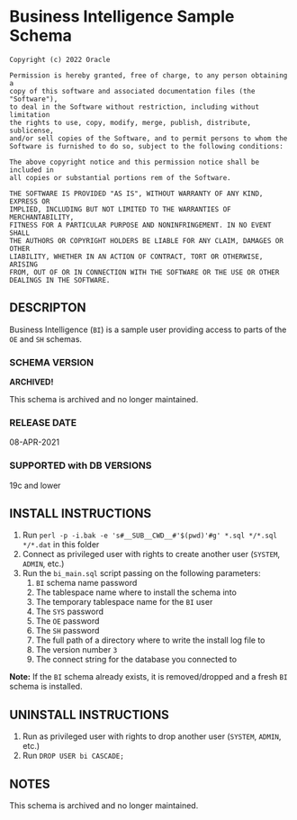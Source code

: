 # Business Intelligence Sample Schema

```
Copyright (c) 2022 Oracle

Permission is hereby granted, free of charge, to any person obtaining a
copy of this software and associated documentation files (the "Software"),
to deal in the Software without restriction, including without limitation
the rights to use, copy, modify, merge, publish, distribute, sublicense,
and/or sell copies of the Software, and to permit persons to whom the
Software is furnished to do so, subject to the following conditions:

The above copyright notice and this permission notice shall be included in
all copies or substantial portions rem of the Software.

THE SOFTWARE IS PROVIDED "AS IS", WITHOUT WARRANTY OF ANY KIND, EXPRESS OR
IMPLIED, INCLUDING BUT NOT LIMITED TO THE WARRANTIES OF MERCHANTABILITY,
FITNESS FOR A PARTICULAR PURPOSE AND NONINFRINGEMENT. IN NO EVENT SHALL
THE AUTHORS OR COPYRIGHT HOLDERS BE LIABLE FOR ANY CLAIM, DAMAGES OR OTHER
LIABILITY, WHETHER IN AN ACTION OF CONTRACT, TORT OR OTHERWISE, ARISING
FROM, OUT OF OR IN CONNECTION WITH THE SOFTWARE OR THE USE OR OTHER
DEALINGS IN THE SOFTWARE.
```

## DESCRIPTON

Business Intelligence (`BI`) is a sample user providing access to parts of the `OE` and `SH` schemas.

### SCHEMA VERSION

**ARCHIVED!**

This schema is archived and no longer maintained.

### RELEASE DATE

08-APR-2021

### SUPPORTED with DB VERSIONS

19c and lower

## INSTALL INSTRUCTIONS
1. Run `perl -p -i.bak -e 's#__SUB__CWD__#'$(pwd)'#g' *.sql */*.sql */*.dat` in this folder
2. Connect as privileged user with rights to create another user (`SYSTEM`, `ADMIN`, etc.)
3. Run the `bi_main.sql` script passing on the following parameters:
    1. `BI` schema name password
    2. The tablespace name where to install the schema into
    3. The temporary tablespace name for the `BI` user
    4. The `SYS` password
    5. The `OE` password
    6. The `SH` password
    8. The full path of a directory where to write the install log file to
    9. The version number `3`
    10. The connect string for the database you connected to

**Note:** If the `BI` schema already exists, it is removed/dropped and
        a fresh `BI` schema is installed.

## UNINSTALL INSTRUCTIONS

1. Run as privileged user with rights to drop another user (`SYSTEM`, `ADMIN`, etc.)
2. Run `DROP USER bi CASCADE;`

## NOTES
This schema is archived and no longer maintained.

